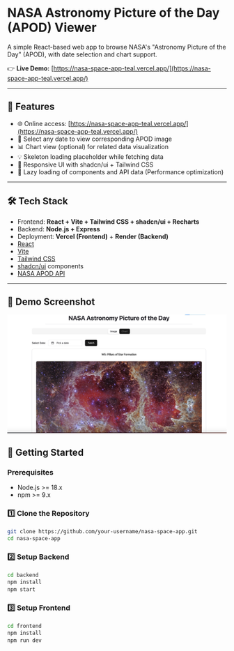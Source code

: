 # NASA Astronomy Picture of the Day (APOD) Viewer

A simple React-based web app to browse NASA's "Astronomy Picture of the Day" (APOD), with date selection and chart support.

👉 **Live Demo:** [https://nasa-space-app-teal.vercel.app/](https://nasa-space-app-teal.vercel.app/)

---

## 🌟 Features

- 🌐 Online access: [https://nasa-space-app-teal.vercel.app/](https://nasa-space-app-teal.vercel.app/)
- 📅 Select any date to view corresponding APOD image
- 📊 Chart view (optional) for related data visualization
- 💡 Skeleton loading placeholder while fetching data
- 🎨 Responsive UI with shadcn/ui + Tailwind CSS
- 🚀 Lazy loading of components and API data (Performance optimization)

---

## 🛠️ Tech Stack
- Frontend: **React + Vite + Tailwind CSS + shadcn/ui + Recharts**
- Backend: **Node.js + Express** 
- Deployment: **Vercel (Frontend)** + **Render (Backend)**
- [React](https://react.dev/)
- [Vite](https://vitejs.dev/)
- [Tailwind CSS](https://tailwindcss.com/)
- [shadcn/ui](https://ui.shadcn.com/) components
- [NASA APOD API](https://api.nasa.gov/)

---

## 📸 Demo Screenshot

![screenshot](./screenshot.jpg)

## 🚀 Getting Started

### Prerequisites

- Node.js >= 18.x
- npm >= 9.x

### 1️⃣ Clone the Repository

```bash
git clone https://github.com/your-username/nasa-space-app.git
cd nasa-space-app
```
### 2️⃣ Setup Backend   

```bash
cd backend
npm install
npm start
```

### 3️⃣ Setup Frontend
```bash
cd frontend
npm install
npm run dev
```